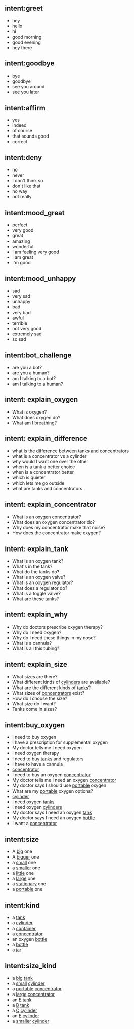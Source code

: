 ## intent:greet
- hey
- hello
- hi
- good morning
- good evening
- hey there

## intent:goodbye
- bye
- goodbye
- see you around
- see you later

## intent:affirm
- yes
- indeed
- of course
- that sounds good
- correct

## intent:deny
- no
- never
- I don't think so
- don't like that
- no way
- not really

## intent:mood_great
- perfect
- very good
- great
- amazing
- wonderful
- I am feeling very good
- I am great
- I'm good

## intent:mood_unhappy
- sad
- very sad
- unhappy
- bad
- very bad
- awful
- terrible
- not very good
- extremely sad
- so sad

## intent:bot_challenge
- are you a bot?
- are you a human?
- am I talking to a bot?
- am I talking to a human?

## intent: explain_oxygen
- What is oxygen?
- What does oxygen do?
- What am I breathing?

## intent: explain_difference
- what is the difference between tanks and concentrators
- what is a concentrator vs a cylinder
- why would I want one over the other
- when is a tank a better choice
- when is a concentrator better
- which is quieter
- which lets me go outside
- what are tanks and concentrators

## intent: explain_concentrator
- What is an oxygen concentrator?
- What does an oxygen concentrator do?
- Why does my concentrator make that noise?
- How does the concentrator make oxygen?

## intent: explain_tank
- What is an oxygen tank?
- What's in the tank?
- What do the tanks do?
- What is an oxygen valve?
- What is an oxygen regulator?
- What does a regulator do?
- What is a toggle valve?
- What are these tanks?

## intent: explain_why
- Why do doctors prescribe oxygen therapy?
- Why do I need oxygen?
- Why do I need these things in my nose?
- What is a cannula?
- What is all this tubing?

## intent: explain_size
- What sizes are there?
- What different kinds of [cylinders](oxygen_kind) are available?
- What are the different kinds of [tanks](oxygen_kind)?
- What sizes of [concentrators](oxygen_kind) exist?
- How do I choose the size?
- What size do I want?
- Tanks come in sizes?

## intent:buy_oxygen
- I need to buy oxygen
- I have a prescription for supplemental oxygen
- My doctor tells me I need oxygen
- I need oxygen therapy
- I need to buy [tanks](oxygen_kind) and regulators
- I have to have a cannula
- [concentrator](oxygen_kind)
- I need to buy an oxygen [concentrator](oxygen_kind)
- My doctor tells me I need an oxygen [concentrator](oxygen_kind)
- My doctor says I should use [portable](oxygen_size) oxygen
- What are my [portable](oxygen_size) oxygen options?
- [cylinder](oxygen_kind)
- I need oxygen [tanks](oxygen_kind)
- I need oxygen [cylinders](oxygen_kind)
- My doctor says I need an oxygen [tank](oxygen_kind)
- My doctor says I need an oxygen [bottle](oxygen_kind)
- I want a [concentrator](oxygen_kind)

## intent:size
- A [big](oxygen_size) one
- A [bigger](oxygen_size) one
- a [small](oxygen_size) one
- a [smaller](oxygen_size) one
- a [little](oxygen_size) one
- a [large](oxygen_size) one
- a [stationary](oxygen_size) one
- a [portable](oxygen_size) one

## intent:kind
- a [tank](oxygen_kind)
- a [cylinder](oxygen_kind)
- a [container](oxygen_kind)
- a [concentrator](oxygen_kind)
- an oxygen [bottle](oxygen_kind)
- a [bottle](oxygen_kind)
- a [jar](oxygen_kind)

## intent:size_kind
- a [big](oxygen_size) [tank](oxygen_kind)
- a [small](oxygen_size) [cylinder](oxygen_kind)
- a [portable](oxygen_size) [concentrator](oxygen_kind)
- a [large](oxygen_size) [concentrator](oxygen_kind)
- an [E](oxygen_size) [tank](oxygen_kind)
- a [B](oxygen_size) [tank](oxygen_kind)
- a [C](oxygen_size) [cylinder](oxygen_kind)
- an [E](oxygen_size) [cylinder](oxygen_kind)
- a [smaller](oxygen_size) [cylinder](oxygen_kind)
